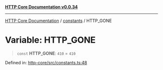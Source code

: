 [**HTTP Core Documentation v0.0.34**](../../README.md)

***

[HTTP Core Documentation](../../modules.md) / [constants](../README.md) / HTTP\_GONE

# Variable: HTTP\_GONE

> `const` **HTTP\_GONE**: `410` = `410`

Defined in: [http-core/src/constants.ts:48](https://github.com/stonemjs/http-core/blob/eaa01dbfed8a1d56fab239821e27802dd54ab017/src/constants.ts#L48)
